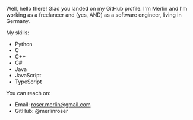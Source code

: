 Well, hello there! Glad you landed on my GitHub profile.
I'm Merlin and I'm working as a freelancer and (yes, AND) as a software engineer, living in Germany.

My skills:
- Python
- C
- C++
- C#
- Java
- JavaScript
- TypeScript

You can reach on:
- Email: roser.merlin@gmail.com
- GitHub: @merlinroser

